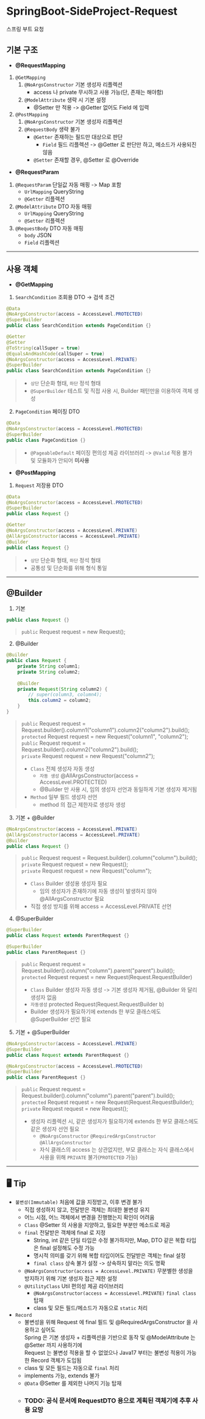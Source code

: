 # SpringBoot-SideProject-Request
스프링 부트 요청

## 기본 구조
- **@RequestMapping**
1. `@GetMapping`
   1. `@NoArgsConstructor` 기본 생성자 리플렉션
      - access 나 private 무시하고 사용 가능(단, 존재는 해야함)
   2. `@ModelAttribute` 생략 시 기본 설정
      - @Setter 만 적용 -> @Getter 없어도 Field 에 입력
2. `@PostMapping`
   1. `@NoArgsConstructor` 기본 생성자 리플렉션
   2. `@RequestBody` 생략 불가
      - `@Getter` 존재하는 필드만 대상으로 판단
        - `Field` 필드 리플렉션 -> @Getter 로 판단만 하고, 메소드가 사용되진 않음
      - `@Setter` 존재할 경우, @Setter 로 @Override

- **@RequestParam**
1. `@RequestParam` 단일값 자동 매핑 -> Map 포함
    - `UrlMapping` QueryString
    - `@Getter` 리플렉션
2. `@ModelAttribute` DTO 자동 매핑
    - `UrlMapping` QueryString
    - `@Setter` 리플렉션
3. `@RequestBody` DTO 자동 매핑
    - `body` JSON
    - `Field` 리플렉션

---

## 사용 객체
- **@GetMapping**
1. `SearchCondition` 조회용 DTO -> 검색 조건
```java
@Data
@NoArgsConstructor(access = AccessLevel.PROTECTED)
@SuperBuilder
public class SearchCondition extends PageCondition {}
```
```java
@Getter
@Setter
@ToString(callSuper = true)
@EqualsAndHashCode(callSuper = true)
@NoArgsConstructor(access = AccessLevel.PRIVATE)
@SuperBuilder
public class SearchCondition extends PageCondition {}
```
> - `상단` 단순화 형태, `하단` 정석 형태
> - `@SuperBuilder` 테스트 및 직접 사용 시, Builder 패턴만을 이용하여 객체 생성

2. `PageCondition` 페이징 DTO
```java
@Data
@NoArgsConstructor(access = AccessLevel.PROTECTED)
@SuperBuilder
public class PageCondition {}
```
> - `@PageableDefault` 페이징 편의성 제공 라이브러리 -> `@Valid` 적용 불가 및 모듈화가 안되어 **미사용**

- **@PostMapping**
1. `Request` 저장용 DTO
```java
@Data
@NoArgsConstructor(access = AccessLevel.PROTECTED)
@SuperBuilder
public class Request {}
```
```java
@Getter
@NoArgsConstructor(access = AccessLevel.PRIVATE)
@AllArgsConstructor(access = AccessLevel.PRIVATE)
@Builder
public class Request {}
```
> - `상단` 단순화 형태, `하단` 정석 형태  
> - 공통성 및 단순화를 위해 형식 통일

---

## @Builder
1. 기본
```java
public class Request {}
```
> `public` Request request = new Request();  

2. @Builder
```java
@Builder
public class Request {
    private String column1;
    private String column2;
    
    @Builder
    private Request(String column2) {
        // super(column3, column4);
        this.column2 = column2;
    }
}
```
> `public` Request request = Request.builder().column1("column1").column2("column2").build();  
> `protected` Request request = new Request("column1", "column2");  
> `public` Request request = Request.builder().column2("column2").build();  
> `private` Request request = new Request("column2");  
> - `Class` 전체 생성자 자동 생성
>   - `자동 생성` @AllArgsConstructor(access = AccessLevel.PROTECTED)
>   - @Builder 만 사용 시, 임의 생성자 선언과 동일하게 기본 생성자 제거됨
> - `Method` 일부 필드 생성자 선언  
>   - method 의 접근 제한자로 생성자 생성

3. 기본 + @Builder
```java
@NoArgsConstructor(access = AccessLevel.PRIVATE)
@AllArgsConstructor(access = AccessLevel.PRIVATE)
@Builder
public class Request {}
```
> `public` Request request = Request.builder().column("column").build();  
> `private` Request request = new Request();  
> `private` Request request = new Request("column");  
> - `Class` Builder 생성용 생성자 필요
>   - 임의 생성자가 존재하기에 자동 생성이 발생하지 않아 @AllArgsConstructor 필요
> - 직접 생성 방지를 위해 access = AccessLevel.PRIVATE 선언

4. @SuperBuilder
```java
@SuperBuilder
public class Request extends ParentRequest {}

@SuperBuilder
public class ParentRequest {}
```
> `public` Request request = Request.builder().column("column").parent("parent").build();  
> `protected` Request request = new Request(Request.RequestBuilder)  
> - `Class` Builder 생성자 자동 생성 -> 기본 생성자 제거됨, @Builder 와 달리 생성자 없음
> - `자동생성` protected Request(Request.RequestBuilder<?, ?> b)
> - Builder 생성자가 필요하기에 extends 한 부모 클래스에도 @SuperBuilder 선언 필요

5. 기본 + @SuperBuilder
```java
@NoArgsConstructor(access = AccessLevel.PRIVATE)
@SuperBuilder
public class Request extends ParentRequest {}

@NoArgsConstructor(access = AccessLevel.PROTECTED)
@SuperBuilder
public class ParentRequest {}
```
> `public` Request request = Request.builder().column("column").parent("parent").build();  
> `protected` Request request = new Request(Request.RequestBuilder);  
> `private` Request request = new Request();  
> - 생성자 리플렉션 시, 같은 생성자가 필요하기에 extends 한 부모 클래스에도 같은 생성자 선언 필요
>   - `@NoArgsConstructor` `@RequiredArgsConstructor` `@AllArgsConstructor`
>   - 자식 클래스의 access 는 상관없지만, 부모 클래스는 자식 클래스에서 사용을 위해 `PRIVATE` 불가(`PROTECTED` 가능)

---

## 🖥️ Tip
- `불변성(Immutable)` 처음에 값을 지정받고, 이후 변경 불가
   - 직접 생성하지 않고, 전달받은 객체는 최대한 불변성 유지
   - 어느 시점, 어느 객체에서 변경을 진행했는지 확인이 어려움
   - `Class` @Setter 의 사용을 지양하고, 필요한 부분만 메소드로 제공
   - `final` 전달받은 객체에 final 로 지정
     - String, int 같은 단일 타입은 수정 불가하지만, Map, DTO 같은 복합 타입은 final 설정해도 수정 가능
     - 명시적 의미를 갖기 위해 복합 타입이어도 전달받은 객체는 final 설정
     - `final class` 상속 불가 설정 -> 상속하지 말라는 의도 명확
   - `@NoArgsConstructor(access = AccessLevel.PRIVATE)` 무분별한 생성을 방지하기 위해 기본 생성자 접근 제한 설정
   - `@UtilityClass` Util 편의성 제공 라이브러리
     - `@NoArgsConstructor(access = AccessLevel.PRIVATE)` `final class` 탑재
     - class 및 모든 필드/메소드가 자동으로 `static` 처리
- `Record`
   - 불변성을 위해 Request 에 final 필드 및 @RequiredArgsConstructor 을 사용하고 싶어도  
      Spring 은 기본 생성자 + 리플렉션을 기반으로 동작 및 @ModelAttribute 는 @Setter 까지 사용하기에  
      Request 는 불변성 적용을 할 수 없었으나 Java17 부터는 불변성 적용이 가능한 Record 객체가 도입됨
   - class 및 모든 필드는 자동으로 `final` 처리
   - implements 가능, extends 불가
   - `@Data` @Setter 를 제외한 나머지 기능 탑재
   - ### **TODO:** 공식 문서에 RequestDTO 용으로 계획된 객체기에 추후 사용 요망